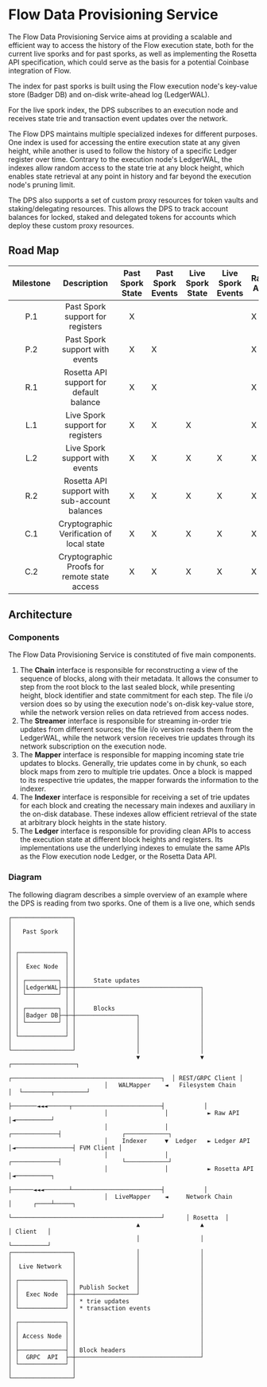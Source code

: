 # Flow Data Provisioning Service

The Flow Data Provisioning Service aims at providing a scalable and efficient way to access the history of the Flow
execution state, both for the current live sporks and for past sporks, as well as implementing the Rosetta API
specification, which could serve as the basis for a potential Coinbase integration of Flow.

The index for past sporks is built using the Flow execution node's key-value store (Badger DB) and on-disk write-ahead
log (LedgerWAL).

For the live spork index, the DPS subscribes to an execution node and receives state trie and transaction event updates
over the network.

The Flow DPS maintains multiple specialized indexes for different purposes. One index is used for accessing the entire
execution state at any given height, while another is used to follow the history of a specific Ledger register over time.
Contrary to the execution node's LedgerWAL, the indexes allow random access to the state trie at any block height, which
enables state retrieval at any point in history and far beyond the execution node's pruning limit.

The DPS also supports a set of custom proxy resources for token vaults and staking/delegating resources. This allows the
DPS to track account balances for locked, staked and delegated tokens for accounts which deploy these custom proxy
resources.

## Road Map

| Milestone |                  Description                  | Past Spork State | Past Spork Events | Live Spork State | Live Spork Events | Raw API | Ledger API | Rosetta API | Liquid Balance | Locked Balance | Staked Balance | Delegated Balance | State Verification | State Proofs |
|:---------:|:---------------------------------------------:|:----------------:|-------------------|------------------|-------------------|---------|------------|-------------|----------------|----------------|----------------|-------------------|--------------------|--------------|
|    P.1    |        Past Spork support for registers       |         X        |                   |                  |                   |    X    |      X     |             |        X       |                |                |                   |                    |              |
|    P.2    |         Past Spork support with events        |         X        |         X         |                  |                   |    X    |      X     |             |        X       |                |                |                   |                    |              |
|    R.1    |    Rosetta API support for default balance    |         X        |         X         |                  |                   |    X    |      X     |      X      |        X       |                |                |                   |                    |              |
|    L.1    |        Live Spork support for registers       |         X        |         X         |         X        |                   |    X    |      X     |      X      |        X       |                |                |                   |                    |              |
|    L.2    |         Live Spork support with events        |         X        |         X         |         X        |         X         |    X    |      X     |      X      |        X       |                |                |                   |                    |              |
|    R.2    | Rosetta API support with sub-account balances |         X        |         X         |         X        |         X         |    X    |      X     |      X      |        X       |        X       |        X       |         X         |                    |              |
|    C.1    |   Cryptographic Verification of local state   |         X        |         X         |         X        |         X         |    X    |      X     |      X      |        X       |        X       |        X       |         X         |          X         |              |
|    C.2    |  Cryptographic Proofs for remote state access |         X        |         X         |         X        |         X         |    X    |      X     |      X      |        X       |        X       |        X       |         X         |          X         |       X      |

## Architecture

### Components

The Flow Data Provisioning Service is constituted of five main components.

1. The **Chain** interface is responsible for reconstructing a view of the sequence of blocks, along with their metadata. It allows the consumer to step from the root block to the last sealed block, while presenting height, block identifier and state commitment for each step. The file i/o version does so by using the execution node's on-disk key-value store, while the network version relies on data retrieved from access nodes.
2. The **Streamer** interface is responsible for streaming in-order trie updates from different sources; the file i/o version reads them from the LedgerWAL, while the network version receives trie updates through its network subscription on the execution node.
3. The **Mapper** interface is responsible for mapping incoming state trie updates to blocks. Generally, trie updates come in by chunk, so each block maps from zero to multiple trie updates. Once a block is mapped to its respective trie updates, the mapper forwards the information to the indexer.
4. The **Indexer** interface is responsible for receiving a set of trie updates for each block and creating the necessary main indexes and auxiliary in the on-disk database. These indexes allow efficient retrieval of the state at arbitrary block heights in the state history.
5. The **Ledger** interface is responsible for providing clean APIs to access the execution state at different block heights and registers. Its implementations use the underlying indexes to emulate the same APIs as the Flow execution node Ledger, or the Rosetta Data API.

### Diagram

The following diagram describes a simple overview of an example where the DPS is reading from two sporks. One of them
is a live one, which sends

```text
┌─────────────────┐
│                 │
│   Past Spork    │
│                 │
│                 │
│ ┌─────────────┐ │
│ │             │ │
│ │  Exec Node  │ │
│ │             │ │
│ │ ┌─────────┐ │ │     State updates
│ │ │LedgerWAL├─┼─┼───────────────────────────────────┐
│ │ └─────────┘ │ │                                   │
│ │             │ │                                   │
│ │ ┌─────────┐ │ │     Blocks                        │
│ │ │Badger DB├─┼─┼─────────────────┐                 │
│ │ └─────────┘ │ │                 │                 │
│ │             │ │                 │                 │
│ └─────────────┘ │                 │                 │
│                 │                 │                 │
└─────────────────┘                 │                 │
                                    ▼                 ▼                  ┌──────────────────┐
                           ┌──────────────────────────────────────────┐  │ REST/GRPC Client │
                           │   WALMapper    ◄   Filesystem Chain      │  └────────┬─────────┘
                           ├───────◄◄◄──────┬─────────────────────────┤           │
                           │                │           ► Raw API     │◄──────────┘
                           │                │           ┌─────────────┤                 ┌────────────┐
                           │    Indexer     ▼  Ledger   ► Ledger API  │◄────────────────┤ FVM Client │
                           │                │           ┌─────────────┤                 └────────────┘
                           │                │           ► Rosetta API │◄──────────┐
                           ├──────◄◄◄───────┴─────────────────────────┤           │
                           │  LiveMapper    ◄     Network Chain       │      ┌────┴─────┐
                           └──────────────────────────────────────────┘      │ Rosetta  │
                                    ▲                 ▲                      │ Client   │
                                    │                 │                      └──────────┘
┌─────────────────┐                 │                 │
│                 │                 │                 │
│  Live Network   │                 │                 │
│                 │                 │                 │
│ ┌─────────────┐ │                 │                 │
│ │             │ │ Publish Socket  │                 │
│ │  Exec Node  ├─┼─────────────────┘                 │
│ │             │ │ * trie updates                    │
│ └─────────────┘ │ * transaction events              │
│                 │                                   │
│ ┌─────────────┐ │                                   │
│ │             │ │                                   │
│ │ Access Node │ │                                   │
│ │             │ │                                   │
│ ├─────────────┤ │ Block headers                     │
│ │  GRPC  API  ├─┼───────────────────────────────────┘
│ └─────────────┘ │
│                 │
└─────────────────┘
```

